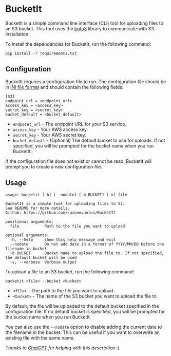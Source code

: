 # BucketIt

BucketIt is a simple command line interface (CLI) tool for uploading files to an S3 bucket. This tool uses the [boto3](https://boto3.amazonaws.com/v1/documentation/api/latest/index.html) library to communicate with S3.
Installation

To install the dependencies for BucketIt, run the following command:
```
pip install -r requirements.txt
```

## Configuration

BucketIt requires a configuration file to run. The configuration file should be in [INI file format](https://en.wikipedia.org/wiki/INI_file) and should contain the following fields:

```
[S3]
endpoint_url = <endpoint_url>
access_key = <access_key>
secret_key = <secret_key>
bucket_default = <bucket_default>
```
* `endpoint_url` - The endpoint URL for your S3 service.
* `access_key` - Your AWS access key.
* `secret_key` - Your AWS secret key.
* `bucket_default` - (Optional) The default bucket to use for uploads. If not specified, you will be prompted for the bucket name when you run BucketIt.

If the configuration file does not exist or cannot be read, BucketIt will prompt you to create a new configuration file.

## Usage

```
usage: bucketit [-h] [--nodate] [-b BUCKET] [-v] file

BucketIt is a simple tool for uploading files to S3. 
See README for more details.
Github: https://github.com/sazonovanton/BucketIt

positional arguments:
  file           Path to the file you want to upload

optional arguments:
  -h, --help     show this help message and exit
  --nodate       Do not add date in a format of YYYY/MM/DD before the filename in bucket
  -b BUCKET      Bucket name to upload the file to. If not specified, the default bucket will be used
  -v, --verbose  Verbose output
```

To upload a file to an S3 bucket, run the following command:
```
bucketit <file> --bucket <bucket>
```
* `<file>` - The path to the file you want to upload.<br>
* `<bucket>` - The name of the S3 bucket you want to upload the file to.


By default, the file will be uploaded to the default bucket specified in the configuration file. If no default bucket is specified, you will be prompted for the bucket name when you run BucketIt.

You can also use the `--nodate` option to disable adding the current date to the filename in the bucket. This can be useful if you want to overwrite an existing file with the same name.


_Thanks to [ChatGPT](https://chat.openai.com/chat/) for helping with this description :)_
